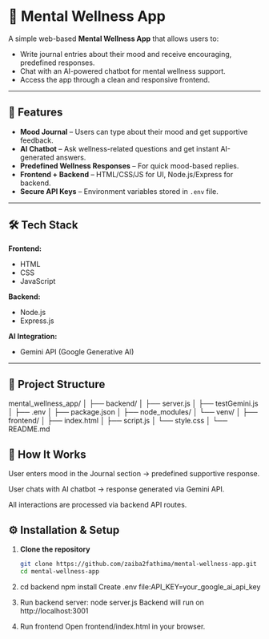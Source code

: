 # 🌿 Mental Wellness App

A simple web-based **Mental Wellness App** that allows users to:
- Write journal entries about their mood and receive encouraging, predefined responses.
- Chat with an AI-powered chatbot for mental wellness support.
- Access the app through a clean and responsive frontend.

---

## 📌 Features
- **Mood Journal** – Users can type about their mood and get supportive feedback.
- **AI Chatbot** – Ask wellness-related questions and get instant AI-generated answers.
- **Predefined Wellness Responses** – For quick mood-based replies.
- **Frontend + Backend** – HTML/CSS/JS for UI, Node.js/Express for backend.
- **Secure API Keys** – Environment variables stored in `.env` file.

---

## 🛠️ Tech Stack
**Frontend:**
- HTML
- CSS
- JavaScript

**Backend:**
- Node.js
- Express.js

**AI Integration:**
- Gemini API (Google Generative AI)

---

## 📁 Project Structure

mental_wellness_app/
│
├── backend/
│   ├── server.js
│   ├── testGemini.js
│   ├── .env
│   ├── package.json
│   ├── node_modules/
│   └── venv/
│
├── frontend/
│   ├── index.html
│   ├── script.js
│   └── style.css
│
└── README.md

## 🚀 How It Works

User enters mood in the Journal section → predefined supportive response.

User chats with AI chatbot → response generated via Gemini API.

All interactions are processed via backend API routes.

## ⚙️ Installation & Setup
1. **Clone the repository**
   ```bash
   git clone https://github.com/zaiba2fathima/mental-wellness-app.git
   cd mental-wellness-app

2. cd backend
   npm install
   Create .env file:API_KEY=your_google_ai_api_key

3. Run backend server: node server.js
   Backend will run on http://localhost:3001

4. Run frontend
   Open frontend/index.html in your browser.

